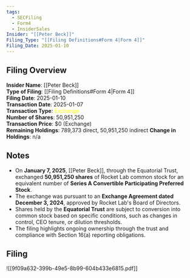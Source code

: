 ```yaml
---
tags:
  - SECFiling
  - Form4
  - InsiderSales
Insider: "[[Peter Beck]]"
Filing_Type: "[[Filing Definitions#Form 4|Form 4]]"
Filing_Date: 2025-01-10
---
```

## Filing Overview

**Insider Name**: [[Peter Beck]]  
**Type of Filing**: [[Filing Definitions#Form 4|Form 4]]  
**Filing Date**: 2025-01-10  
**Transaction Date**: 2025-01-07  
**Transaction Type**: <span style="color:yellow">Exchange</span>  
**Number of Shares**: 50,951,250  
**Transaction Price**: $0 (Exchange)  
**Remaining Holdings**: 789,373 direct, 50,951,250 indirect
**Change in Holdings**: n/a



## Notes

- On **January 7, 2025**, [[Peter Beck]], through the Equatorial Trust, exchanged **50,951,250 shares** of Rocket Lab common stock for an equivalent number of **Series A Convertible Participating Preferred Stock**.  
- The exchange was pursuant to an **Exchange Agreement dated December 3, 2024**, approved by Rocket Lab's Board of Directors.  
- Shares held by the **Equatorial Trust** are subject to conversion into common stock based on specific conditions, such as changes in control, CEO tenure, or dilution thresholds.  
- The filing highlights ongoing ownership through the trust and compliance with Section 16(a) reporting obligations.  



## Filing

![[9f09a632-399b-49e5-8b99-604b433e6815.pdf]]
